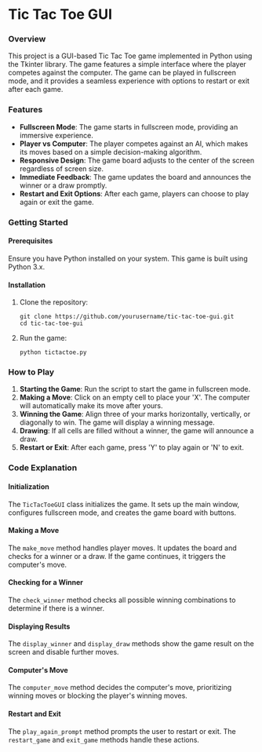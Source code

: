 <h1>Tic Tac Toe GUI</h1>

<h3>Overview</h3>
<p>This project is a GUI-based Tic Tac Toe game implemented in Python using the Tkinter library. The game features a simple interface where the player competes against the computer. The game can be played in fullscreen mode, and it provides a seamless experience with options to restart or exit after each game.</p>

<h3>Features</h3>
<ul>
    <li><strong>Fullscreen Mode</strong>: The game starts in fullscreen mode, providing an immersive experience.</li>
    <li><strong>Player vs Computer</strong>: The player competes against an AI, which makes its moves based on a simple decision-making algorithm.</li>
    <li><strong>Responsive Design</strong>: The game board adjusts to the center of the screen regardless of screen size.</li>
    <li><strong>Immediate Feedback</strong>: The game updates the board and announces the winner or a draw promptly.</li>
    <li><strong>Restart and Exit Options</strong>: After each game, players can choose to play again or exit the game.</li>
</ul>

<h3>Getting Started</h3>

<h4>Prerequisites</h4>
<p>Ensure you have Python installed on your system. This game is built using Python 3.x.</p>

<h4>Installation</h4>
<ol>
    <li>Clone the repository:
        <pre><code>git clone https://github.com/yourusername/tic-tac-toe-gui.git
cd tic-tac-toe-gui</code></pre>
    </li>
    <li>Run the game:
        <pre><code>python tictactoe.py</code></pre>
    </li>
</ol>

<h3>How to Play</h3>
<ol>
    <li><strong>Starting the Game</strong>: Run the script to start the game in fullscreen mode.</li>
    <li><strong>Making a Move</strong>: Click on an empty cell to place your 'X'. The computer will automatically make its move after yours.</li>
    <li><strong>Winning the Game</strong>: Align three of your marks horizontally, vertically, or diagonally to win. The game will display a winning message.</li>
    <li><strong>Drawing</strong>: If all cells are filled without a winner, the game will announce a draw.</li>
    <li><strong>Restart or Exit</strong>: After each game, press 'Y' to play again or 'N' to exit.</li>
</ol>

<h3>Code Explanation</h3>

<h4>Initialization</h4>
<p>The <code>TicTacToeGUI</code> class initializes the game. It sets up the main window, configures fullscreen mode, and creates the game board with buttons.</p>

<h4>Making a Move</h4>
<p>The <code>make_move</code> method handles player moves. It updates the board and checks for a winner or a draw. If the game continues, it triggers the computer's move.</p>

<h4>Checking for a Winner</h4>
<p>The <code>check_winner</code> method checks all possible winning combinations to determine if there is a winner.</p>

<h4>Displaying Results</h4>
<p>The <code>display_winner</code> and <code>display_draw</code> methods show the game result on the screen and disable further moves.</p>

<h4>Computer's Move</h4>
<p>The <code>computer_move</code> method decides the computer's move, prioritizing winning moves or blocking the player's winning moves.</p>

<h4>Restart and Exit</h4>
<p>The <code>play_again_prompt</code> method prompts the user to restart or exit. The <code>restart_game</code> and <code>exit_game</code> methods handle these actions.</p>
